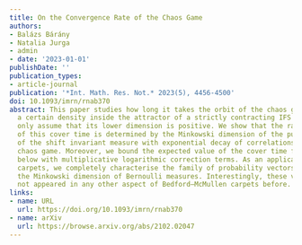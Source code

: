```yaml
---
title: On the Convergence Rate of the Chaos Game
authors:
- Balázs Bárány
- Natalia Jurga
- admin
- date: '2023-01-01'
publishDate: ''
publication_types:
- article-journal
publication: '*Int. Math. Res. Not.* 2023(5), 4456-4500'
doi: 10.1093/imrn/rnab370
abstract: This paper studies how long it takes the orbit of the chaos game to reach
  a certain density inside the attractor of a strictly contracting IFS of which we
  only assume that its lower dimension is positive. We show that the rate of growth
  of this cover time is determined by the Minkowski dimension of the push-forward
  of the shift invariant measure with exponential decay of correlations driving the
  chaos game. Moreover, we bound the expected value of the cover time from above and
  below with multiplicative logarithmic correction terms. As an application, for Bedford–McMullen
  carpets, we completely characterise the family of probability vectors that minimise
  the Minkowski dimension of Bernoulli measures. Interestingly, these vectors have
  not appeared in any other aspect of Bedford–McMullen carpets before.
links:
- name: URL
  url: https://doi.org/10.1093/imrn/rnab370
- name: arXiv
  url: https://browse.arxiv.org/abs/2102.02047
---
```

